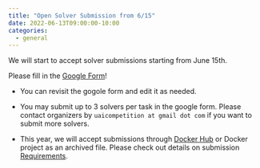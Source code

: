 ```yaml
---
title: "Open Solver Submission from 6/15"
date: 2022-06-13T09:00:00-10:00
categories:
  - general
---
```


We will start to accept solver submissions starting from June 15th.

Please fill in the [Google Form](https://docs.google.com/forms/d/e/1FAIpQLSc9pvuWqNzH6m4yglGSOHJnnWvtrnbLtrYTWpzrck_EByTsew/viewform)!
* You can revisit the gogole form and edit it as needed.

* You may submit up to 3 solvers per task in the google form. 
Please contact organizers by `uaicompetition at gmail dot com` if you want to submit more solvers.

* This year, we will accept submissions through [Docker Hub](https://hub.docker.com/) or Docker project as an archived file. 
Please check out details on submission [Requirements](https://uaicompetition.github.io/uai-competition-dev/competition-entry/requirements/).
 
